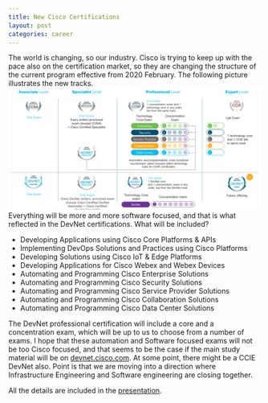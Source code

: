 ```yaml
---
title: New Cisco Certifications
layout: post
categories: career
---
```

The world is changing, so our industry. Cisco is trying to keep up with the pace also on the certification market, so they are changing the structure of the current program effective from 2020 February. The following picture illustrates the new tracks. 
![](/images/newcerts.png)
Everything will be more and more software focused, and that is what reflected in the DevNet certifications. What will be included? 
- Developing Applications using Cisco Core Platforms & APIs
- Implementing DevOps Solutions and Practices using Cisco Platforms
- Developing Solutions using Cisco IoT & Edge Platforms
- Developing Applications for Cisco Webex and Webex Devices
- Automating and Programming Cisco Enterprise Solutions
- Automating and Programming Cisco Security Solutions
- Automating and Programming Cisco Service Provider Solutions
- Automating and Programming Cisco Collaboration Solutions
- Automating and Programming Cisco Data Center Solutions

The DevNet professional certification will include a core and a concentration exam, which will be up to us to choose from a number of exams. 
I hope that these automation and Software focused exams will not be too Cisco focused, and that seems to be the case if the main study material will be on [devnet.cisco.com](devnet.cisco.com). At some point, there might be a CCIE DevNet also. 
Point is that we are moving into a direction where Infrastructure Engineering and Software engineering are closing together. 

All the details are included in the [presentation](https://www.ciscolive.com/c/dam/r/ciscolive/us/docs/2019/pdf/PSOCRT-1007.pdf).